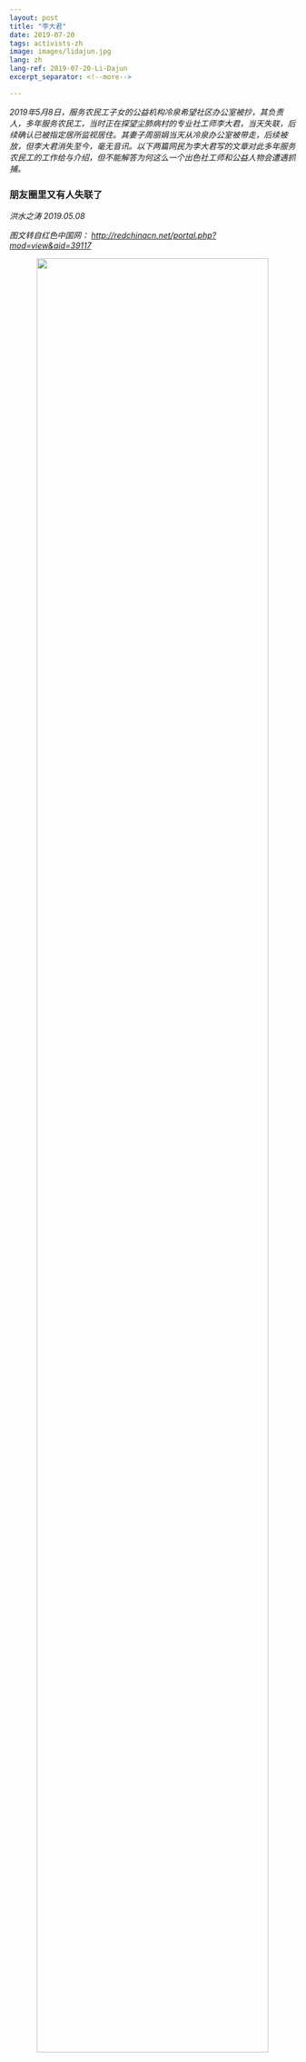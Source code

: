 ```yaml
---
layout: post
title: "李大君"
date: 2019-07-20
tags: activists-zh
image: images/lidajun.jpg
lang: zh
lang-ref: 2019-07-20-Li-Dajun
excerpt_separator: <!--more-->

---
```


<em>2019年5月8日，服务农民工子女的公益机构冷泉希望社区办公室被抄，其负责人，多年服务农民工，当时正在探望尘肺病村的专业社工师李大君，当天失联，后续确认已被指定居所监视居住。其妻子周丽娟当天从冷泉办公室被带走，后续被放，但李大君消失至今，毫无音讯。以下两篇网民为李大君写的文章对此多年服务农民工的工作给与介绍，但不能解答为何这么一个出色社工师和公益人物会遭遇抓捕。</em>


<h3>朋友圈里又有人失联了</h3>

<em>洪水之涛  2019.05.08 </em>

<em>图文转自红色中国网： <http://redchinacn.net/portal.php?mod=view&aid=39117></em>

<div style="text-align:center"><img src="/images/lidajun1.jpg" width="90%"/></div>

朋友圈里又有一人失联了，就是这篇旧文中所报道的主人公李大君。

<a href="https://m.sohu.com/n/437634643/">底层包工头生存现状：极端归宿是自杀和杀人</a>

据悉，李大君在北京海淀区西北旺镇冷泉村的希望社区办公室今天上午遭到警方查抄，其妻周丽娟当着老人和一岁幼女的面被带走。同时被带走有电脑、硬盘等物品。其他社区工作人员在现场遭到隔离询问，涉及是否有外籍人士及香港人台湾人来往，社区经费从何而来，是否有颠覆国家言论等等。并警告这些社区工作者知情不报亦有罪。

李大君当时外出不在办公室，但至今仍然未归并联系不上，因此无法确认他本人是否也已遭到拘捕。警方将其妻周丽娟带走时也未留下什么法律文书，所以尚不清楚对她是一般性传唤还是已经采取了刑事强制措施。更不知道办案的具体是哪个部门。

冷泉希望社区全称为“十分关爱冷泉村青少年希望社区”，创建于2011年9月24日。是由中国青少年发展基金会发起，香港十分关爱基金会和施永青基金捐助，北京大学-香港理工大学社会工作研究中心支持，北京行在人间文化发展中心实施，旨在服务进城务工人员子女的公益项目。它位于于北京著名的外来人口聚居区海淀区西北旺镇冷泉村，是中国青少年发展基金会希望工程服务进城务工人员子女的第一个综合性社区服务中心。

<div style="text-align:center"><img src="/images/lidajun2.png" width="90%"/></div>

作为冷泉希望社区的主要负责人，今年38岁的职业社会工作师李大君从2011年起，就跟他服务的农民工们一起居住在这个北京城边村。他在大学毕业后一直致力于环保、乡建和农民工维权等社会公益事业，先后供担任过云南省大众流域管理研究及推广中心拉市海项目官员、北京大学·香港理工大学中国社会工作研究中心农民工项目统筹、北京行在人间文化发展中心总干事，长期关注和参与一线劳动者的教育与组织工作。其中包括尘肺病工人的救助工作。几天前，他还坐了二十多个小时的硬座，辗转一千七百多公里，从北京颠簸到湖北桑植，为那里大山深处饱受伤痛折磨的尘肺病工人送去捐款。

2012年，李大君曾发布了一个关于工伤的《建筑业农民工职业安全与职业保护调研报告》，后来得到全国政协主要领导的批示，推动了建筑工人工伤保险条例的落实。2015年，他写的调研报告《非京籍母亲的来信——要多少“证明”才能让我的孩子入学》使得几万名入学困难的非京籍学龄儿童得以入学，至少在小学阶段避免了沦为留守儿童与打工父母分离之苦。

<div style="text-align:center"><img src="/images/lidajun3.jpg" width="90%"/></div>

周丽娟是李大君志同道合的伴侣，一直协助他从事公益事业，同时也是两个年幼孩子的母亲。

<div style="text-align:center"><img src="/images/lidajun4.jpg" width="90%"/></div>
<div style="text-align:center"><img src="/images/lidajun5.jpg" width="90%"/></div>

希望大君和他妻子平安！更希望一直关爱打工者子女的这对年轻志愿者也能尽快回到家中，关爱自己那一个一岁、一个六岁的孩子。

<div style="text-align:center"><img src="/images/lidajun6.jpg" width="90%"/></div>



<h3>又一个消失的公益人：李大君失联一周记</h3>

<em>霜稀</em>

<em>图文转自微信</em>


直到今天，我还记得我第一次见李大君时的场景。

那时候的我，还是个青葱的大学生，和朋友一起去工地探访工人，派发《大工地》报纸。那一次带队的，正是李大君。经朋友介绍，我才知道他已经做了很多年的建筑工人调研和服务，是公益界知名的行动者。我手上捧着的那叠《大工地》报纸，是大君和众多志愿者运作多年的心血，更是深受工友欢迎的精神食粮。

那天探访结束后，大君向我进一步介绍了《大工地》。2009年，他和一群伙伴在社会各界热心人士的帮助下，办起了工地书屋。但是，书屋里适合建筑工人读的东西很少。因此，大君又和朋友们针对工友们工作和生活的现实需要，创办了《大工地》报纸，并亲自到工地派发。《大工地》虽然只有四开，但里面有社会新闻、时事评论、劳动法知识普及和工友心声等栏目，是真正的“麻雀虽小，五脏俱全”。巅峰时期，报纸印数超过1.5万份，还供不应求。

说到这里，大君突然停下。他笑着说：“其实，《大工地》受工友欢迎，还有一个非常重要的原因。”

我被吊住了胃口，忙问：“是什么原因呢？快说快说！”

大君看我着急的样子，笑得更灿烂了：“有工友说，《大工地》的纸质又脆又硬，比其他的报纸质量好多了，特别适合当厕纸！呵呵呵！”

听到这个“奇葩”的回答和大君魔性的笑声（我后来才知道他总是这么笑），我也情不自禁地大笑起来。这个乍一看满脸严肃、异常接地气的公益人，原来这么幽默风趣，怎能不叫人印象深刻呢！

<div style="text-align:center"><img src="/images/lidajun7.png" width="90%"/></div>
<div style="text-align:center">工友们在看《大工地》报纸</div>


<strong>从云南农村到建筑工地</strong>

大君并不是做劳工工作科班出身的。但他早年的各种经历，无意中却为他后来从事劳工工作埋下伏笔，也许这就是传说中的“命中注定”吧。
2000年，当时还在云南大学社工系读本科的大君，偶然在学校图书馆里读到一篇关于致丽女工书信的文章。他因此知道了1993年的深圳致丽大火，知道这场大火夺去了87名女工的生命，51名豆蔻少女因此留下终身残疾。那些女工都还那么年轻，平均年龄还不足18岁。
这篇文章也让他想到了自己的1993年。那年他12岁。他的姐姐18岁，和致丽女工一样大。那年冬天，他那做建筑工的父亲被拖欠了工资，他说那年春节是他生命中最惨淡的一年。同样在那一年，在纺织厂打工的姐姐开始患上呼吸道疾病，这种症状一直延续至今。家人曾以为这是一种普通慢性病，直到2009年在深圳接触到湖南籍尘肺工友，他才恍然间一震惊：姐姐是否也患上了职业病。“天南地北，不同人的命运间就有了这样的交集，”大君在自己的博客里写道。
社工系毕业的学生一般很少从事社工，选择到农村服务的就更少了。但大君在毕业后选择扎根在云南农村做农村社会工作，而且一扎就是三年。后来，他还阴差阳错地在昆明的建筑工地打过三个月工，真的是天天搬砖。他受过两次工伤，也见过家人为了让其戒毒而送去打工的彝族小伙子。每天下班后，他就和工友们一起吃烧烤、喝啤酒、聊天。他说，其实自己在工地打工的时候，没什么特别的感觉。但每每看到那些农村外出打工者和外籍劳工，生活非常艰难，就特别想做点什么，希望能帮到他们。
 
<div style="text-align:center"><img src="/images/lidajun8.png" width="90%"/></div>
<div style="text-align:center">年轻时的大君，那时还没发福</div>
 
2007年，还在寻找方向的大君，经老师推荐，入职北大社会工作研究中心，参与对建筑工人的调研，了解建筑行业的用工体制。
为了进一步了解工友的生活状况，大君开始在调研之余深入探访工友，目睹工友生活的艰辛：白水煮不削皮的土豆，就是他们的午饭。工人宿舍环境恶劣，没有热水。在乍暖还寒的春天里，工人吃、喝、洗、涮只能用冷水。宿舍只有36伏低压电，也压根烧不了热水。“工人干了活，却拿不到工钱。老板用自制的饭票代替工资发给工人，工人拿着老板发给的饭票，去老板娘开的食堂买饭，去老板娘开的小卖部里买烟、买酒。而这些商品的价格，往往高出市面价格一倍。”

期间，工友老潘在宿舍猝死，深深地刺痛了他。一起干活的工友后来告诉大君：事发当天，57岁的农民工老潘被分到一块大石头，得用四个拳头大的铁锤，一点点砸碎。而且必须一天内砸完，不然当天没有工钱。“到了下午，他说心口疼得厉害，但硬是撑到把一天的活儿做完。回来难受得没吃饭，就直接去床上躺着。因为没钱看病，想着睡一觉也许就好了。”在事发前，老潘已经在这个高档楼盘工地，每天高强度工作11个小时以上、连续工作了35天。

<div style="text-align:center"><img src="/images/lidajun9.png" width="90%"/></div>
<div style="text-align:center">建筑工人在工棚里</div>

“病危的老潘，能用饭票去工地外的医院看病吗？打工出来时，从家里带了200元钱，买火车票花去一百多，到他死时，身上只剩下一块五毛钱。”2016年接受中国青年报采访时，大君悲愤交加，回忆起老潘的故事。

后来，大君跟踪和调研过百余起建筑农民工讨薪、工伤索赔的案子。他夜宿过工地，露宿过街头，去过工伤农民工的老家。他曾经和工友一起，为了见上老板一面而整夜守候，也有过被相关职能部门踢来踢去“当皮球”的经历，还遭遇过涉事工地的雇黑报复。他说，自己更像是一个倾听者、陪伴者。我想，应该是从那时起，大君就不再迷茫了。这样算来，这已经是他“倾听”、“陪伴”的第11个年头了。


<strong>在冷泉种下希望之花</strong>

有工友回忆，第一次见到大君时，觉得他戴个眼镜，穿得干干净净，“像是老板手下的人吧”，当时不信任他。后来，大君和大学生志愿者给工伤工友送衣服、送食物，帮忙周转，还陪他们走法律程序，这一切工友看在眼里，记在心上：“我感觉大君他们，跟工友的关系很单纯，交往时像亲兄弟，不是跑来忽悠我们的，这才相信他们。”
  
<div style="text-align:center"><img src="/images/lidajun10.jpg" width="90%"/></div>
<div style="text-align:center">大君在工地探访工人</div>

2009年，大君和伙伴们注册成立了北京行在人间文化发展中心，主要服务对象就是进城务工群体中“劳动权益最难保障、生活条件最为艰苦、文化生活最为匮乏的建筑农民工”。他干脆把家也安在了北五环外的打工者聚集区冷泉村，跟人合租一个小院，算上厕所一共5间平房。当时，大君住的屋十平方米，只能放下一张床，不见阳光，冬天烧蜂窝煤取暖，每月租金200块。有些公益圈同行说他：你与这些服务对象吃住在一起，多辛苦。但李大君笑嘻嘻地说：“没有呵。吃完晚饭，串串门，聊聊天，我觉得挺好！”作为一个社工，他觉得跟工友们交往，让自己更接地气，对社会更有敏感度。

在大君和一群大学生志愿者的努力下，针对建筑工人社群的服务从无到有，从小到大。2016年，大君在一个公开的分享会上介绍了机构的服务内容：透过工地探访和工人口述历史，重塑工人的对自己劳动价值和尊严的认同；通过工地读书会、兴趣小组突破地域、班组障碍，拓展工人社交网络；透过报纸和工地书屋，教育工人，普及劳工法律政策；透过个案辅导促进意识觉醒和能力培养；通过工人骨干培训，建立工人互助网络；推动成立建筑业工人工会，培育工人集体力量；链接资源，形成联合力量，进行政策倡导和宣传。
 
<div style="text-align:center"><img src="/images/lidajun11.png" width="90%"/></div>
<div style="text-align:center">工地合唱团排练</div>

在多年建筑工人调研和服务的过程中，大君逐渐认识到，如果不改变资本主导的生产方式，不超越唯利润是从的逻辑，就没办法有效地解决工人基本的劳动保障问题。所以，2011年的时候，大君和志愿者们在工地尝试组织共产打工队：没有包工头，大家一起去包活，有了利润大家一起来分配。后来大家还尝试做装修合作社。这些实践在小范围内是成功的。虽然资源限制了这些尝试往更大的范围拓展，但大君和朋友们的“折腾”，在今天的中国，已经弥足珍贵。

除了实践，大君在思考和写作上也颇有建树。作为长期深耕在建筑工人服务第一线的公益人，他曾经接受过多家主流媒体关于建筑工人议题的采访，评论建筑行业劳资关系的各种问题。另外，他还曾经在财新网更新博客，眼光从没离开过工人和底层。他谈的不只是建筑工人的劳动合同、工伤和职业病，更有对当下中国发展过度市场化、唯利润是从的反思。读过他的博客以后，我对他更敬佩了：在一切向钱看的冷漠时代，他十几年如一日地用自己的思考和行动，努力地奉献自己，为这个社会变得更好而发光发热。


<strong>善待工友的他，却“苛待”自己</strong>

认识大君的人都知道，他对工友非常上心。最突出的例子，就是他对湖南尘肺工友长达10年的持续跟进。2009年7月，深圳爆发了湖南籍风钻工人在深圳罹患尘肺病的维权事件。一个偶然的机会，大君得以通过个人身份与这些工人接触。当时，他跟几位尘肺病的维权代表第一次会面安排在了一家火锅店的三楼包间里。他说，我自认为想得很周到，湖南人喜欢吃辣，点辣的。但是，就在大君等待他们的时候，耳边响起越来越清晰的爬楼的脚步声，缓慢且沉重，好像爬楼梯的人背着千斤重担。他一开门，几个迫不及待的人闯了进来，破门而入，满头大汗，坐下大口地喘气。“不再需要任何解释，他们贪婪的喘息声足以告诉我他们的肺已经无力再支撑他们的生命了。仅仅三层楼的高度，他们的喘息只能用‘拼命’来形容。这是我第一次见到真实的尘肺工人。就只看了这一眼，我就知道，我已经没有办法只做行动的观察者了。”

后来，大君紧急动员大学生志愿者和他们的老师，做调研、陪同工人去静坐、给市长写信、联系媒体和一些文化名人，穷尽了大家所能想到的和所能联合的力量去做这件事情。就在今年五一小长假期间，大君坐了20多小时的火车硬座，亲自前往湖南尘肺村看望病重的工友，给他们送去来自社会热心人士捐助的善款；统计尘肺孤儿的信息，打算回北京后继续跟进热心人士认养尘肺孤儿的事情……但是现在，这一切都被打断了！

相比之下，大君的生活极度节俭，简直近乎“苛待”自己。他和家人在冷泉的住处非常简陋，早年都是烧煤取暖，电热水器还是近一两年才安上的。他吃得最多的都是街头小店最便宜的快餐，而且无论是在家里还是在外头，不管是吃什么，他永远都不会有剩饭剩菜。出差的时候，能坐火车硬座他就一定会坐火车硬座，因为这样最省钱。我常常说，你这种生活也太艰苦了吧！大君却不以为然，还和我说自己的生活条件已经很不错了。冷泉村里的工友，可能一周都喝不上一次牛奶，家里甚至连取暖设备都没有。

就是这样一个坐言起行的杰出公益人，在5月8日当天北京警方被带走，他在冷泉的住处和办公室也被查抄。据说，当时搜查的警察将其他工作人员隔离询问，涉及是否有外籍人士及香港人台湾人来往，社区经费从何而来，是否有颠覆国家言论等等。现在，大君已经被带走一周多了，还是音讯全无。冷泉希望社区的一切工作都是透明、公开的。如果希望社区存在这些问题，为什么希望社区还能成为中国青少年发展基金会的模范项目呢？大君十余年的言行，大家都看在眼里，请问有哪一点是“颠覆国家”？
  
这个噩耗犹如晴天霹雳，让我恍惚至今。我只能用我仅余的一点理智，努力告诉大家，我所知道的大君什么样的人，他所投身的是什么样的志业。如果你和我一样，坚信大君无罪，希望他能早日回归他心爱的工人服务事业，请转发这个故事，让更多的人知道真相是什么！







